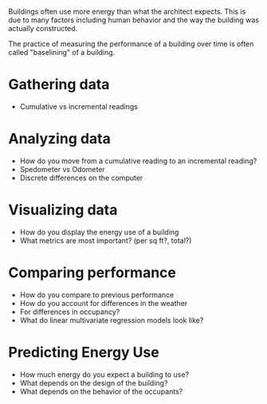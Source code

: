 Buildings often use more energy than what the architect expects.  This
is due to many factors including human behavior and the way the building
was actually constructed.

The practice of measuring the performance of a building over time is
often called "baselining" of a building.

# Gathering data

- Cumulative vs incremental readings

# Analyzing data

- How do you move from a cumulative reading to an incremental reading?
- Spedometer vs Odometer
- Discrete differences on the computer

# Visualizing data

- How do you display the energy use of a building
- What metrics are most important?  (per sq ft?, total?)

# Comparing performance

- How do you compare to previous performance
- How do you account for differences in the weather
- For differences in occupancy?
- What do linear multivariate regression models look like?

# Predicting Energy Use

- How much energy do you expect a building to use?
- What depends on the design of the building?
- What depends on the behavior of the occupants?
